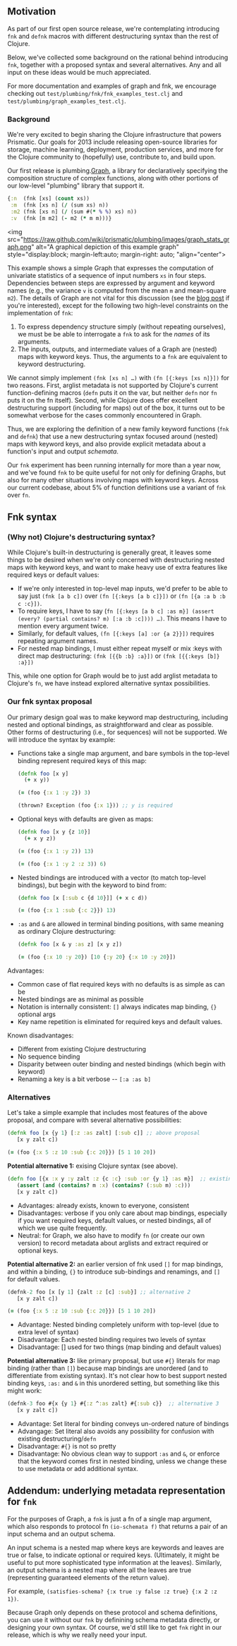 ## Motivation

As part of our first open source release, we're contemplating introducing `fnk` and `defnk` macros with different destructuring syntax than the rest of Clojure.  

Below, we've collected some background on the rational behind introducing `fnk`, together with a proposed syntax and several alternatives.  Any and all input on these ideas would be much appreciated.

For more documentation and examples of graph and fnk, we encourage checking out `test/plumbing/fnk/fnk_examples_test.clj` and `test/plumbing/graph_examples_test.clj`.

### Background

We're very excited to begin sharing the Clojure infrastructure that powers Prismatic.  Our goals for 2013 include releasing open-source libraries for storage, machine learning, deployment, production services, and more for the Clojure community to (hopefully) use, contribute to, and build upon. 

Our first release is plumbing.[Graph], a library for declaratively specifying the composition structure of complex functions, along with other portions of our low-level "plumbing" library that support it. 

```clojure
{:n  (fnk [xs] (count xs))
 :m  (fnk [xs n] (/ (sum xs) n))
 :m2 (fnk [xs n] (/ (sum #(* % %) xs) n))
 :v  (fnk [m m2] (- m2 (* m m)))}
```

<img src="https://raw.github.com/wiki/prismatic/plumbing/images/graph_stats_graph.png" alt="A graphical depiction of this example graph" style="display:block; margin-left:auto; margin-right: auto; "align="center">
     
This example shows a simple Graph that expresses the computation of univariate statistics of a sequence of input numbers `xs` in four steps.  Dependencies between steps are expressed by argument and keyword names  (e.g., the variance `v` is computed from the mean `m` and mean-square `m2`).   The details of Graph are not vital for this discussion (see the [blog post](Graph) if you're interested), except for the following two high-level constraints on the implementation of `fnk`:

  1.  To express dependency structure simply (without repeating ourselves), we must be be able to interrogate a `fnk`  to ask for the *names* of its arguments.
  2.  The inputs, outputs, and intermediate values of a Graph are (nested) maps with keyword keys.  Thus, the arguments to a `fnk` are equivalent to keyword destructuring.

We cannot simply implement `(fnk [xs n] …)` with `(fn [{:keys [xs n]}])` for two reasons. First, arglist metadata is not supported by Clojure's current function-defining macros (`defn` puts it on the var, but neither `defn` nor `fn` puts it on the fn itself).  Second, while Clojure does offer excellent destructuring support (including for maps) out of the box, it turns out to be somewhat verbose for the cases commonly encountered in Graph.  

Thus, we are exploring the definition of a new family keyword functions (`fnk` and `defnk`) that use a new destructuring syntax focused around (nested) maps with keyword keys, and also provide explicit metadata about a function's input and output *schemata*. 

Our `fnk` experiment has been running internally for more than a year now, and we've found `fnk` to be quite useful for not only for defining Graphs, but also for many other situations involving maps with keyword keys.  Across our current codebase, about 5% of function definitions use a variant of `fnk` over `fn`.


## Fnk syntax

### (Why not) Clojure's destructuring syntax?

While Clojure's built-in destructuring is generally great, it leaves some things to be desired when we're only concerned with destructuring nested maps with keyword keys, and want to make heavy use of extra features like required keys or default values:

 * If we're only interested in top-level map inputs, we'd prefer to be able to say just `(fnk [a b c])` over `(fn [{:keys [a b c]}])` or `(fn [{a :a b :b c :c}])`. 
 * To require keys, I have to say (`fn [{:keys [a b c] :as m}] (assert (every? (partial contains? m) [:a :b :c]))) …)`.  This means I have to mention every argument twice.
 * Similarly, for default values, `(fn [{:keys [a] :or {a 2}}])` requires repeating argument names.
 * For nested map bindings, I must either repeat myself or mix :keys with direct map destructuring: `(fnk [{{b :b} :a}])` or `(fnk [{{:keys [b]} :a}])`
 
 This, while one option for Graph would be to just add arglist metadata to Clojure's `fn`, we have instead explored alternative syntax possibilities.

### Our fnk syntax proposal

Our primary design goal was to make keyword map destructuring, including nested and optional bindings, as straightforward and clear as possible.  Other forms of destructuring (i.e., for sequences) will not be supported.  We will introduce the syntax by example:

 * Functions take a single map argument, and bare symbols in the top-level binding represent required keys of this map: 

    ```clojure
    (defnk foo [x y] 
      (+ x y))

    (= (foo {:x 1 :y 2}) 3)

    (thrown? Exception (foo {:x 1})) ;; y is required
    ```

 * Optional keys with defaults are given as maps:

    ```clojure
    (defnk foo [x y {z 10}] 
      (+ x y z))

    (= (foo {:x 1 :y 2)) 13)

    (= (foo {:x 1 :y 2 :z 3)) 6)
    ```

 * Nested bindings are introduced with a vector (to match top-level bindings), but begin with the keyword to bind from:

    ```clojure
    (defnk foo [x [:sub c {d 10}]] (+ x c d))

    (= (foo {:x 1 :sub {:c 2}}) 13)
    ```
 
 * `:as` and `&` are allowed in terminal binding positions, with same meaning as ordinary Clojure destructuring:
 
    ```clojure
    (defnk foo [x & y :as z] [x y z])

    (= (foo {:x 10 :y 20}) [10 {:y 20} {:x 10 :y 20}])
    ````
   
  
Advantages:

 * Common case of flat required keys with no defaults is as simple as can be
 * Nested bindings are as minimal as possible
 * Notation is internally consistent: `[]` always indicates map binding, `{}` optional args
 * Key name repetition is eliminated for required keys and default values.

Known disadvantages: 

 * Different from existing Clojure destructuring
 * No sequence binding
 * Disparity between outer binding and nested bindings (which begin with keyword)
 * Renaming a key is a bit verbose -- `[:a :as b]`
  

### Alternatives

Let's take a simple example that includes most features of the above proposal, and compare with several alternative possibilities: 

```clojure
(defnk foo [x {y 1} [:z :as zalt] [:sub c]] ;; above proposal
   [x y zalt c]) 

(= (foo {:x 5 :z 10 :sub {:c 20}}) [5 1 10 20])
```

**Potential alternative 1:** exising Clojure syntax (see above).

```clojure
(defn foo [{x :x y :y zalt :z {c :c} :sub :or {y 1} :as m}]  ;; existing syntax
   (assert (and (contains? m :x) (contains? (:sub m) :c)))
   [x y zalt c])
```

  * Advantages: already exists, known to everyone, consistent
  * Disadvantages: verbose if you only care about map bindings, especially if you want required keys, default values, or nested bindings, all of which we use quite frequently.
  * Neutral: for Graph, we also have to modify `fn` (or create our own version) to record metadata about arglists and extract required or optional keys.

**Potential alternative 2:** an earlier version of fnk used `[]` for map bindings, and within a binding, `{}` to introduce sub-bindings and renamings, and `[]` for default values.  

```clojure
(defnk-2 foo [x [y 1] {zalt :z [c] :sub}] ;; alternative 2
   [x y zalt c]) 

(= (foo {:x 5 :z 10 :sub {:c 20}}) [5 1 10 20])
```
  
 * Advantage: Nested binding completely uniform with top-level (due to extra level of syntax)
 * Disadvantage: Each nested binding requires two levels of syntax
 * Disadvantage: [] used for two things (map binding and default values)
     
**Potential alternative 3:** like primary proposal, but use `#{}` literals for map binding (rather than `[]`) because map bindings are unordered (and to differentiate from existing syntax).  It's not clear how to best support nested binding keys, `:as:` and `&` in this unordered setting, but something like this might work:

```clojure
(defnk-3 foo #{x {y 1} #{:z ^:as zalt} #{:sub c}}  ;; alternative 3
   [x y zalt c])
```
  
 * Advantage: Set literal for binding conveys un-ordered nature of bindings
 * Advangage: Set literal also avoids any possibility for confusion with existing destructuring/`defn`
 * Disadvantage: `#{}` is not so pretty
 * Disadvantage: No obvious clean way to support `:as` and `&`, or enforce that the keyword comes first in nested binding, unless we change these to use metadata or add additional syntax.
 
## Addendum: underlying metadata representation for `fnk`

For the purposes of Graph, a `fnk` is just a fn of a single map argument, which also responds to protocol fn `(io-schemata f)` that returns a pair of an input schema and an output schema.  

An input schema is a nested map where keys are keywords and leaves are true or false, to indicate optional or required keys.  (Ultimately, it might be useful to put more sophisticated type information at the leaves).  Similarly, an output schema is a nested map where all the leaves are true (representing guaranteed elements of the return value).

For example, `(satisfies-schema? {:x true :y false :z true} {:x 2 :z 1})`.

Because Graph only depends on these protocol and schema definitions, you can use it without our `fnk` by definining schema metadata directly, or designing your own syntax.  Of course, we'd still like to get `fnk` right in our release, which is why we really need your input.  
 

[Graph]: http://blog.getprismatic.com/blog/2012/10/1/prismatics-graph-at-strange-loop.html
